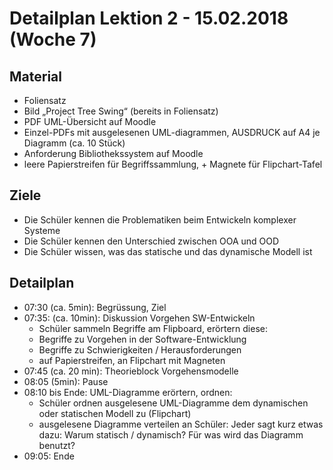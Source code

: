 Detailplan Lektion 2 - 15.02.2018 (Woche 7)
===========================================

Material
--------
* Foliensatz
* Bild „Project Tree Swing“ (bereits in Foliensatz)
* PDF UML-Übersicht auf Moodle
* Einzel-PDFs mit ausgelesenen UML-diagrammen, AUSDRUCK auf A4 je Diagramm (ca. 10 Stück)
* Anforderung Bibliothekssystem auf Moodle
* leere Papierstreifen für Begriffssammlung, + Magnete für Flipchart-Tafel

Ziele
-----

* Die Schüler kennen die Problematiken beim Entwickeln komplexer Systeme
* Die Schüler kennen den Unterschied zwischen OOA und OOD
* Die Schüler wissen, was das statische und das dynamische Modell ist

Detailplan
----------

* 07:30 (ca. 5min): Begrüssung, Ziel
* 07:35: (ca. 10min): Diskussion Vorgehen SW-Entwickeln
  * Schüler sammeln Begriffe am Flipboard, erörtern diese:
  * Begriffe zu Vorgehen in der Software-Entwicklung
  * Begriffe zu Schwierigkeiten / Herausforderungen
  * auf Papierstreifen, an Flipchart mit Magneten
* 07:45 (ca. 20 min): Theorieblock Vorgehensmodelle
* 08:05 (5min): Pause
* 08:10 bis Ende: UML-Diagramme erörtern, ordnen:
  * Schüler ordnen ausgelesene UML-Diagramme dem dynamischen oder statischen Modell zu (Flipchart)
  * ausgelesene Diagramme verteilen an Schüler: Jeder sagt kurz etwas dazu: Warum statisch / dynamisch?
    Für was wird das Diagramm benutzt?
* 09:05: Ende
